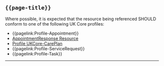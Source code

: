 ## <code>{{page-title}}</code>

Where possible, it is expected that the resource being referenced SHOULD conform to one of the following UK Core profiles:
* {{pagelink:Profile-Appointment}}
* [AppointmentResponse Resource](https://hl7.org/fhir/R4/AppointmentResponse.html)
* [Profile UKCore-CarePlan](https://simplifier.net/hl7fhirukcorer4/ukcore-careplan)
* {{pagelink:Profile-ServiceRequest}}
* {{pagelink:Profile-Task}}

---